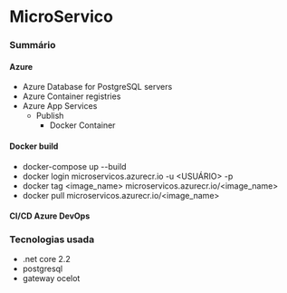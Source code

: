 # MicroServico

### Summário

#### Azure

- Azure Database for PostgreSQL servers
- Azure Container registries
- Azure App Services 
   - Publish 
      - Docker Container



#### Docker build

- docker-compose up --build
- docker login microservicos.azurecr.io -u <USUÁRIO> -p <SENHA>
- docker tag <image_name> microservicos.azurecr.io/<image_name>
- docker pull microservicos.azurecr.io/<image_name>
 
 
#### CI/CD Azure DevOps

### Tecnologias usada
 - .net core 2.2
 - postgresql
 - gateway ocelot
 
 
